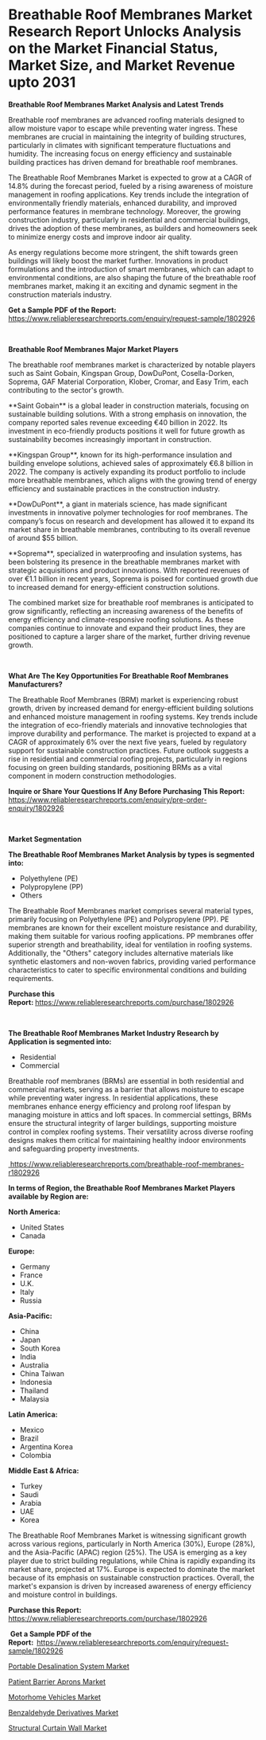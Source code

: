 <p><h1>Breathable Roof Membranes Market Research Report Unlocks Analysis on the Market Financial Status, Market Size, and Market Revenue upto 2031</h1></p><p><strong>Breathable Roof Membranes Market Analysis and Latest Trends</strong></p>
<p><p>Breathable roof membranes are advanced roofing materials designed to allow moisture vapor to escape while preventing water ingress. These membranes are crucial in maintaining the integrity of building structures, particularly in climates with significant temperature fluctuations and humidity. The increasing focus on energy efficiency and sustainable building practices has driven demand for breathable roof membranes.</p><p>The Breathable Roof Membranes Market is expected to grow at a CAGR of 14.8% during the forecast period, fueled by a rising awareness of moisture management in roofing applications. Key trends include the integration of environmentally friendly materials, enhanced durability, and improved performance features in membrane technology. Moreover, the growing construction industry, particularly in residential and commercial buildings, drives the adoption of these membranes, as builders and homeowners seek to minimize energy costs and improve indoor air quality.</p><p>As energy regulations become more stringent, the shift towards green buildings will likely boost the market further. Innovations in product formulations and the introduction of smart membranes, which can adapt to environmental conditions, are also shaping the future of the breathable roof membranes market, making it an exciting and dynamic segment in the construction materials industry.</p></p>
<p><strong>Get a Sample PDF of the Report:&nbsp;</strong> <a href="https://www.reliableresearchreports.com/enquiry/request-sample/1802926?utm_campaign=5&utm_medium=2&utm_source=Github&utm_content=ia&utm_term=11112024&utm_id=breathable-roof-membranes">https://www.reliableresearchreports.com/enquiry/request-sample/1802926</a></p>
<p>&nbsp;</p>
<p><strong>Breathable Roof Membranes Major Market Players</strong></p>
<p><p>The breathable roof membranes market is characterized by notable players such as Saint Gobain, Kingspan Group, DowDuPont, Cosella-Dorken, Soprema, GAF Material Corporation, Klober, Cromar, and Easy Trim, each contributing to the sector's growth.</p><p>**Saint Gobain** is a global leader in construction materials, focusing on sustainable building solutions. With a strong emphasis on innovation, the company reported sales revenue exceeding €40 billion in 2022. Its investment in eco-friendly products positions it well for future growth as sustainability becomes increasingly important in construction.</p><p>**Kingspan Group**, known for its high-performance insulation and building envelope solutions, achieved sales of approximately €6.8 billion in 2022. The company is actively expanding its product portfolio to include more breathable membranes, which aligns with the growing trend of energy efficiency and sustainable practices in the construction industry.</p><p>**DowDuPont**, a giant in materials science, has made significant investments in innovative polymer technologies for roof membranes. The company’s focus on research and development has allowed it to expand its market share in breathable membranes, contributing to its overall revenue of around $55 billion.</p><p>**Soprema**, specialized in waterproofing and insulation systems, has been bolstering its presence in the breathable membranes market with strategic acquisitions and product innovations. With reported revenues of over €1.1 billion in recent years, Soprema is poised for continued growth due to increased demand for energy-efficient construction solutions.</p><p>The combined market size for breathable roof membranes is anticipated to grow significantly, reflecting an increasing awareness of the benefits of energy efficiency and climate-responsive roofing solutions. As these companies continue to innovate and expand their product lines, they are positioned to capture a larger share of the market, further driving revenue growth.</p></p>
<p>&nbsp;</p>
<p><strong>What Are The Key Opportunities For Breathable Roof Membranes Manufacturers?</strong></p>
<p><p>The Breathable Roof Membranes (BRM) market is experiencing robust growth, driven by increased demand for energy-efficient building solutions and enhanced moisture management in roofing systems. Key trends include the integration of eco-friendly materials and innovative technologies that improve durability and performance. The market is projected to expand at a CAGR of approximately 6% over the next five years, fueled by regulatory support for sustainable construction practices. Future outlook suggests a rise in residential and commercial roofing projects, particularly in regions focusing on green building standards, positioning BRMs as a vital component in modern construction methodologies.</p></p>
<p><strong>Inquire or Share Your Questions If Any Before Purchasing This Report:</strong> <a href="https://www.reliableresearchreports.com/enquiry/pre-order-enquiry/1802926?utm_campaign=5&utm_medium=2&utm_source=Github&utm_content=ia&utm_term=11112024&utm_id=breathable-roof-membranes">https://www.reliableresearchreports.com/enquiry/pre-order-enquiry/1802926</a></p>
<p>&nbsp;</p>
<p><strong>Market Segmentation</strong></p>
<p><strong>The Breathable Roof Membranes Market Analysis by types is segmented into:</strong></p>
<p><ul><li>Polyethylene (PE)</li><li>Polypropylene (PP)</li><li>Others</li></ul></p>
<p><p>The Breathable Roof Membranes market comprises several material types, primarily focusing on Polyethylene (PE) and Polypropylene (PP). PE membranes are known for their excellent moisture resistance and durability, making them suitable for various roofing applications. PP membranes offer superior strength and breathability, ideal for ventilation in roofing systems. Additionally, the "Others" category includes alternative materials like synthetic elastomers and non-woven fabrics, providing varied performance characteristics to cater to specific environmental conditions and building requirements.</p></p>
<p><strong>Purchase this Report:&nbsp;</strong><a href="https://www.reliableresearchreports.com/purchase/1802926?utm_campaign=5&utm_medium=2&utm_source=Github&utm_content=ia&utm_term=11112024&utm_id=breathable-roof-membranes">https://www.reliableresearchreports.com/purchase/1802926</a></p>
<p>&nbsp;</p>
<p><strong>The Breathable Roof Membranes Market Industry Research by Application is segmented into:</strong></p>
<p><ul><li>Residential</li><li>Commercial</li></ul></p>
<p><p>Breathable roof membranes (BRMs) are essential in both residential and commercial markets, serving as a barrier that allows moisture to escape while preventing water ingress. In residential applications, these membranes enhance energy efficiency and prolong roof lifespan by managing moisture in attics and loft spaces. In commercial settings, BRMs ensure the structural integrity of larger buildings, supporting moisture control in complex roofing systems. Their versatility across diverse roofing designs makes them critical for maintaining healthy indoor environments and safeguarding property investments.</p></p>
<p><a href="https://www.reliableresearchreports.com/breathable-roof-membranes-r1802926?utm_campaign=5&utm_medium=2&utm_source=Github&utm_content=ia&utm_term=11112024&utm_id=breathable-roof-membranes">&nbsp;https://www.reliableresearchreports.com/breathable-roof-membranes-r1802926</a></p>
<p><strong>In terms of Region, the Breathable Roof Membranes Market Players available by Region are:</strong></p>
<p>
    <p> <strong> North America: </strong>
        <ul>
            <li>United States</li>
            <li>Canada</li>
        </ul>
        </p> 
    <p> <strong> Europe: </strong>
        <ul>
            <li>Germany</li>
            <li>France</li>
            <li>U.K.</li>
            <li>Italy</li>
            <li>Russia</li>
        </ul>
        </p> 
    <p> <strong> Asia-Pacific: </strong>
        <ul>
            <li>China</li>
            <li>Japan</li>
            <li>South Korea</li>
            <li>India</li>
            <li>Australia</li>
            <li>China Taiwan</li>
            <li>Indonesia</li>
            <li>Thailand</li>
            <li>Malaysia</li>
        </ul>
        </p> 
    <p> <strong> Latin America: </strong>
        <ul>
            <li>Mexico</li>
            <li>Brazil</li>
            <li>Argentina Korea</li>
            <li>Colombia</li>
        </ul>
        </p> 
    <p> <strong> Middle East & Africa: </strong>
        <ul>
            <li>Turkey</li>
            <li>Saudi</li>
            <li>Arabia</li>
            <li>UAE</li>
            <li>Korea</li>
        </ul>
    </p>
    </p>
<p><p>The Breathable Roof Membranes Market is witnessing significant growth across various regions, particularly in North America (30%), Europe (28%), and the Asia-Pacific (APAC) region (25%). The USA is emerging as a key player due to strict building regulations, while China is rapidly expanding its market share, projected at 17%. Europe is expected to dominate the market because of its emphasis on sustainable construction practices. Overall, the market's expansion is driven by increased awareness of energy efficiency and moisture control in buildings.</p></p>
<p><strong>Purchase this Report: </strong><a href="https://www.reliableresearchreports.com/purchase/1802926?utm_campaign=5&utm_medium=2&utm_source=Github&utm_content=ia&utm_term=11112024&utm_id=breathable-roof-membranes">https://www.reliableresearchreports.com/purchase/1802926</a></p>
<p>&nbsp;<strong>Get a Sample PDF of the Report:&nbsp;&nbsp;</strong><a href="https://www.reliableresearchreports.com/enquiry/request-sample/1802926?utm_campaign=5&utm_medium=2&utm_source=Github&utm_content=ia&utm_term=11112024&utm_id=breathable-roof-membranes">https://www.reliableresearchreports.com/enquiry/request-sample/1802926</a></p>
<p><strong></strong></p>
<p><p><a href="https://www.linkedin.com/pulse/global-portable-desalination-system-market-product-types-qhnre?utm_campaign=5&utm_medium=2&utm_source=Github&utm_content=ia&utm_term=11112024&utm_id=breathable-roof-membranes">Portable Desalination System Market</a></p><p><a href="https://issuu.com/reportprime-2/docs/patient-barrier-aprons-market-size-_d33bb594da986e?utm_campaign=5&utm_medium=2&utm_source=Github&utm_content=ia&utm_term=11112024&utm_id=breathable-roof-membranes">Patient Barrier Aprons Market</a></p><p><a href="https://github.com/RogerBennett414/Market-Research-Report-List-1/blob/main/motorhome-vehicles-market.md?utm_campaign=5&utm_medium=2&utm_source=Github&utm_content=ia&utm_term=11112024&utm_id=breathable-roof-membranes">Motorhome Vehicles Market</a></p><p><a href="https://github.com/SidorelaGurakuqi596/Market-Research-Report-List-1/blob/main/benzaldehyde-derivatives-market.md?utm_campaign=5&utm_medium=2&utm_source=Github&utm_content=ia&utm_term=11112024&utm_id=breathable-roof-membranes">Benzaldehyde Derivatives Market</a></p><p><a href="https://www.linkedin.com/pulse/structural-curtain-wall-market-global-trends-forecast-2024-2031-qfjje?utm_campaign=5&utm_medium=2&utm_source=Github&utm_content=ia&utm_term=11112024&utm_id=breathable-roof-membranes">Structural Curtain Wall Market</a></p></p>